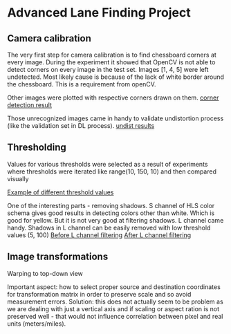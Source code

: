 # Advanced Lane Finding Project


## Camera calibration
The very first step for camera calibration is to find chessboard corners at every image.
During the experiment it showed that OpenCV is not able to detect corners on every image in the test set. 
Images [1, 4, 5] were left undetected. Most likely cause is because of the lack of white border around the chessboard.
This is a requirement from openCV.

Other images were plotted with respective corners drawn on them.
[corner detection result](https://www.dropbox.com/s/cwtdkqmr5uypwfr/Screenshot%202017-07-31%2011.42.21.png?dl=0)

Those unrecognized images came in handy to validate undistortion process (like the validation set in DL process). 
[undist results](https://www.dropbox.com/s/8fvh8ipm9l42bc4/Screenshot%202017-07-31%2013.03.29.png?dl=0)


## Thresholding
 
Values for various thresholds were selected as a result of experiments where
thresholds were iterated like range(10, 150, 10) and then compared visually

[Example of different threshold values](https://www.dropbox.com/s/0a74ug230mwj3qg/Screenshot%202017-08-05%2013.33.33.png?dl=0)

One of the interesting parts - removing shadows.
S channel of HLS color schema gives good results in detecting colors other than white. Which is good for yellow.
But it is not very good at filtering shadows. L channel came handy. Shadows in L channel can be easily removed with 
low threshold values (5, 100)
[Before L channel filtering](https://www.dropbox.com/s/izj9i52x7wb82au/Screenshot%202017-08-05%2011.07.59.png?dl=0)
[After L channel filtering](https://www.dropbox.com/s/kfrdy1szix31k0a/Screenshot%202017-08-05%2011.07.32.png?dl=0)

## Image transformations
Warping to top-down view

Important aspect: how to select proper source and destination coordinates for transformation matrix 
in order to preserve scale and so avoid measurement errors.
Solution: this does not actually seem to be problem as we are dealing with just a vertical axis 
and if scaling or aspect ration is not preserved well - that would not influence correlation
between pixel and real units (meters/miles).
